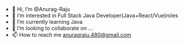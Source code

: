 - 👋 Hi, I’m @Anurag-Raju
- 👀 I’m interested in Full Stack Java Developer(Java+React/Vue)roles
- 🌱 I’m currently learning Java
- 💞️ I’m looking to collaborate on ...
- 📫 How to reach me anuragraju.480@gmail.com

<!---
Anurag-Raju/Anurag-Raju is a ✨ special ✨ repository because its `README.md` (this file) appears on your GitHub profile.
You can click the Preview link to take a look at your changes.
--->
